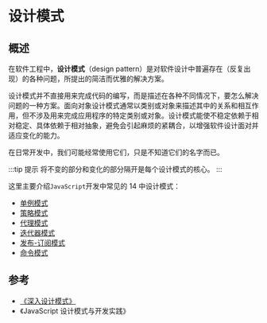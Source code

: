 # 设计模式

## 概述

在软件工程中，**设计模式**（design pattern）是对软件设计中普遍存在（反复出现）的各种问题，所提出的简洁而优雅的解决方案。

设计模式并不直接用来完成代码的编写，而是描述在各种不同情况下，要怎么解决问题的一种方案。面向对象设计模式通常以类别或对象来描述其中的关系和相互作用，但不涉及用来完成应用程序的特定类别或对象。设计模式能使不稳定依赖于相对稳定、具体依赖于相对抽象，避免会引起麻烦的紧耦合，以增强软件设计面对并适应变化的能力。

在日常开发中，我们可能经常使用它们，只是不知道它们的名字而已。

:::tip 提示
将不变的部分和变化的部分隔开是每个设计模式的核心。
:::

这里主要介绍`JavaScript`开发中常见的 14 中设计模式：

- [单例模式](./1.md)
- [策略模式](./2.md)
- [代理模式](./3.md)
- [迭代器模式](./4.md)
- [发布-订阅模式](./5.md)
- [命令模式](./6.md)

## 参考

- [《深入设计模式》](https://refactoringguru.cn/design-patterns)
- 《JavaScript 设计模式与开发实践》
